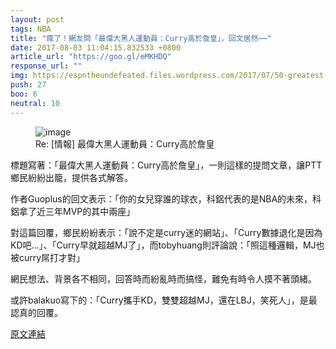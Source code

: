 ```yaml
---
layout: post
tags: NBA
title: "瘋了！網友問「最偉大黑人運動員：Curry高於詹皇」，回文居然⋯⋯"
date: 2017-08-03 11:04:15.832533 +0800
article_url: "https://goo.gl/eMKHDQ"
response_url: ""
img: https://espntheundefeated.files.wordpress.com/2017/07/50-greatest-fb-image.jpg?w=1200&h=630&crop=1
push: 27
boo: 6
neutral: 10
---
```


<figure>
<img src="https://espntheundefeated.files.wordpress.com/2017/07/50-greatest-fb-image.jpg?w=1200&h=630&crop=1" alt="image">
<figcaption>
Re: [情報] 最偉大黑人運動員：Curry高於詹皇
</figcaption>
</figure>



標題寫著：「最偉大黑人運動員：Curry高於詹皇」，一則這樣的提問文章，讓PTT鄉民紛紛出籠，提供各式解答。

作者Guoplus的回文表示：「你的女兒穿誰的球衣，科鋁代表的是NBA的未來，科鋁拿了近三年MVP的其中兩座」

對這篇回覆，鄉民紛紛表示：「說不定是curry迷的網站」、「Curry數據退化是因為KD吧...」、「Curry早就超越MJ了」，而tobyhuang則評論說：「照這種邏輯，MJ也被curry屌打才對」

網民想法、背景各不相同，回答時而紛亂時而搞怪，難免有時令人摸不著頭緒。

或許balakuo寫下的：「Curry攜手KD，雙雙超越MJ，還在LBJ，笑死人」，是最認真的回覆。

<a href = "https://www.ptt.cc/bbs/NBA/M.1501220687.A.7FE.html">原文連結</a>

